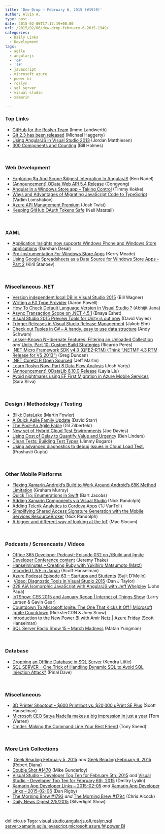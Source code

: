 ```yaml
---
title: 'Dew Drop – February 6, 2015 (#1949)'
author: Alvin A.
type: post
date: 2015-02-06T17:17:19+00:00
url: /2015/02/06/dew-drop-february-6-2015-1949/
categories:
  - Daily Links
  - Development
tags:
  - agile
  - angularjs
  - 'c#'
  - 'f#'
  - javascript
  - microsoft azure
  - power bi
  - roslyn
  - sql server
  - visual studio
  - xamarin

---
```

### <a name="top"></a>Top Links

  * <a href="http://channel9.msdn.com/Blogs/dotnet/github-for-the-roslyn-team" target="_blank">GitHub for the Roslyn Team</a> (Immo Landwerth)
  * <a href="https://github.com/blog/1957-git-2-3-has-been-released" target="_blank">Git 2.3 has been released</a> (Michael Haggerty)
  * <a href="http://blogs.msdn.com/b/visualstudio/archive/2015/02/05/using-angularjs-in-visual-studio-2013.aspx" target="_blank">Using AngularJS in Visual Studio 2013</a> (Jordan Matthiesen)
  * <a href="http://blog.xamarin.com/300-components-and-counting/" target="_blank">300 Components and Counting</a> (Bill Holmes)

&nbsp;

### <a name="web"></a>Web Development

  * <a href="http://www.bennadel.com/blog/2778-exploring-q-and-scope-digest-integration-in-angularjs.htm" target="_blank">Exploring $q And Scope $digest Integration In AngularJS</a> (Ben Nadel)
  * <a href="http://blogs.msdn.com/b/odatateam/archive/2015/02/06/announcement-odata-web-api-5-4-release.aspx" target="_blank">[Announcement] OData Web API 5.4 Release</a> (Congyong)
  * <a href="http://www.timmykokke.com/2015/02/angular-in-a-windows-store-app-taking-control/" target="_blank">Angular in a Windows Store app – Taking Control</a> (Timmy Kokke)
  * <a href="http://blog.jetbrains.com/dotnet/2015/02/05/ways-and-advantages-of-migrating-javascript-code-to-typescript/" target="_blank">Ways and Advantages of Migrating JavaScript Code to TypeScript</a> (Vadim Lomshakov)
  * <a href="http://azure.microsoft.com/blog/2015/02/05/azure-api-management-premium/" target="_blank">Azure API Management Premium</a> (Josh Twist)
  * <a href="https://github.com/blog/1956-keeping-github-oauth-tokens-safe" target="_blank">Keeping GitHub OAuth Tokens Safe</a> (Neil Matatall)

&nbsp;

### <a name="silverlight"></a>XAML

  * <a href="http://blogs.msdn.com/b/visualstudioalm/archive/2015/01/07/application-insights-now-supports-windows-phone-and-windows-store-applications.aspx" target="_blank">Application Insights now supports Windows Phone and Windows Store applications</a> (Darshan Desai)
  * <a href="http://blog.ncover.com/pre-instrumentation-windows-store-apps/" target="_blank">Pre-Instrumentation For Windows Store Apps</a> (Kerry Meade)
  * <a href="http://developer.telerik.com/featured/using-google-spreadsheets-data-source-windows-store-apps-part-2/" target="_blank">Using Google Spreadsheets as a Data Source for Windows Store Apps – Part 2</a> (Kiril Stanoev)

&nbsp;

### <a name="dotnet"></a>Miscellaneous .NET

  * <a href="http://feedproxy.google.com/~r/billwagner/~3/ZOLH1-bkvJ8/version-independent-local-db-in-visual-studio-2015" target="_blank">Version independent local DB in Visual Studio 2015</a> (Bill Wagner)
  * <a href="http://www.aaron-powell.com/posts/2015-02-06-writing-a-fsharp-type-provider.html" target="_blank">Writing a F# Type Provider</a> (Aaron Powell)
  * <a href="http://dailydotnettips.com/2015/02/05/how-to-check-default-language-version-in-visual-studio/" target="_blank">How To Check Default Language Version In Visual Studio ?</a> (Abhijit Jana)
  * <a href="http://blogs.microsoft.co.il/bnaya/2015/02/05/async-transaction-scope-on-net-4-5-1/" target="_blank">Async Transaction Scope on .NET 4.5.1</a> (Bnaya Eshet)
  * <a href="http://www.davevoyles.com/visual-studio-2015-preview-tools-unity-now/" target="_blank">Visual Studio 2015 Preview Tools for Unity is out now</a> (David Voyles)
  * <a href="http://feedproxy.google.com/~r/geekswithblogs/~3/3E2S4BOLLSI/trigger-releases-in-visual-studio-release-management.aspx" target="_blank">Trigger Releases in Visual Studio Release Management</a> (Jakob Ehn)
  * <a href="http://www.schwammysays.net/check-out-tuples-in-c-a-handy-easy-to-use-data-structure/" target="_blank">Check out Tuples in C# – A handy, easy to use data structure</a> (Andy Schwam)
  * <a href="http://weblogs.asp.net:80/ricardoperes/lesser-known-nhibernate-features-filtering-an-unloaded-collection" target="_blank">Lesser-Known NHibernate Features: Filtering an Unloaded Collection</a> _and_ <a href="http://weblogs.asp.net:80/ricardoperes/unity-part-10-custom-build-strategies" target="_blank">Unity, Part 10: Custom Build Strategies</a> (Ricardo Peres)
  * <a href="http://channel9.msdn.com/coding4fun/blog/NET-Micro-Framework-SDK-v43-QFE2-RTM-Think-NETMF-43-RTM-Release-for-VS-2013" target="_blank">.NET Micro Framework SDK v4.3 (QFE2-RTM) (Think &#8220;.NETMF 4.3 RTM Release for VS 2013&#8221;)</a> (Greg Duncan)
  * <a href="http://www.infoq.com/news/2015/02/net-CoreCLR?utm_campaign=infoq_content&utm_source=infoq&utm_medium=feed&utm_term=global" target="_blank">.NET CoreCLR Open Sourced</a> (Jeff Martin)
  * <a href="https://joshvarty.wordpress.com/2015/02/05/learn-roslyn-now-part-8-data-flow-analysis/" target="_blank">Learn Roslyn Now: Part 8 Data Flow Analysis</a> (Josh Varty)
  * <a href="http://blogs.msdn.com/b/odatateam/archive/2015/02/06/announcement-odatalib-6-10-0-release.aspx" target="_blank">[Announcement] ODataLib 6.10.0 Release</a> (Layla Liu)
  * <a href="http://www.saramgsilva.com/index.php/2015/avoid-nightmares-using-ef-first-migration-in-azure-mobile-services/" target="_blank">Avoid nightmares using EF First Migration in Azure Mobile Services</a> (Sara Silva)

&nbsp;

### <a name="design"></a>Design / Methodology / Testing

  * <a href="http://martinfowler.com/bliki/DataLake.html" target="_blank">Bliki: DataLake</a> (Martin Fowler)
  * <a href="http://feedproxy.google.com/~r/ElegantCode/~3/GLfQ9WRW4nI/" target="_blank">A Quick Agile Family Update</a> (David Starr)
  * <a href="http://feedproxy.google.com/~r/gilzilberfeld/~3/fCW8B2Dc_ns/the-poolan-agile-fable.html" target="_blank">The Pool–An Agile Fable</a> (Gil Zilberfeld)
  * <a href="http://azure.microsoft.com/blog/2015/02/05/new-set-of-hybrid-cloud-test-environments/" target="_blank">New set of Hybrid Cloud Test Environments</a> (Joe Davies)
  * <a href="http://www.infoq.com/news/2015/02/cost-of-delay?utm_campaign=infoq_content&utm_source=infoq&utm_medium=feed&utm_term=global" target="_blank">Using Cost of Delay to Quantify Value and Urgency</a> (Ben Linders)
  * <a href="http://feedproxy.google.com/~r/LosTechies/~3/DVxHUGurvs4/" target="_blank">Clean Tests: Building Test Types</a> (Jimmy Bogard)
  * <a href="http://blogs.msdn.com/b/visualstudioalm/archive/2015/02/06/using-advanced-diagnostics-to-debug-issues-in-cloud-load-test.aspx" target="_blank">Using advanced diagnostics to debug issues in Cloud Load Test.</a> (Prashasti Gupta)

&nbsp;

### <a name="mobile"></a>Other Mobile Platforms

  * <a href="http://www.infragistics.com/community/blogs/graham/archive/2015/02/06/flexing-xamarin-android-s-build-to-work-around-android-s-65k-method-limitation.aspx" target="_blank">Flexing Xamarin.Android’s Build to Work Around Android’s 65K Method Limitation</a> (Graham Murray)
  * <a href="http://code.tutsplus.com/tutorials/quick-tip-enumerations-in-swift--cms-23205" target="_blank">Quick Tip: Enumerations in Swift</a> (Bart Jacobs)
  * <a href="http://feedproxy.google.com/~r/NicksNetTravels/~3/OezpSLmyrcE/post.aspx" target="_blank">Adding Xamarin Components via Visual Studio</a> (Nick Randolph)
  * <a href="http://developer.telerik.com/featured/adding-telerik-analytics-cordova-apps/" target="_blank">Adding Telerik Analytics to Cordova Apps</a> (TJ VanToll)
  * <a href="http://feedproxy.google.com/~r/NicksNetTravels/~3/niFRgWGEPh4/post.aspx" target="_blank">Simplifying Shared Access Signature Generation with the Mobile Services ResourceBroker</a> (Nick Randolph)
  * <a href="http://feedproxy.google.com/~r/oreilly/news/~3/_lWp4xF1f4g/a-bigger-and-different-way-of-looking-at-the-iot.html" target="_blank">A bigger and different way of looking at the IoT</a> (Mac Slocum)

&nbsp;

### <a name="podcasts"></a>Podcasts / Screencasts / Videos

  * <a href="http://blogs.office.com/2015/02/05/office-365-developer-podcast-episode-032-build-ignite-developer-conference-content/" target="_blank">Office 365 Developer Podcast: Episode 032 on //Build and Ignite Developer Conference content</a> (Jeremy Thake)
  * <a href="http://www.hanselminutes.com/default.aspx?ShowID=13462" target="_blank">Hanselminutes &#8211; Creating Ruby with Yukihiro Matsumoto (Matz) recorded LIVE in Japan</a> (Scott Hanselman)
  * <a href="http://azpodcast.azurewebsites.net/post/Episode-63-Startups-and-Students" target="_blank">Azure Podcast Episode 63 &#8211; Startups and Students</a> (Sujit D&#8217;Mello)
  * &nbsp;<a href="http://blogs.msdn.com/b/visualstudioalm/archive/2015/02/05/video-diagnostic-tools-in-visual-studio-2015.aspx" target="_blank">Video: Diagnostic Tools in Visual Studio 2015</a> (Dan J Taylor)
  * <a href="http://devchat.tv/adventures-in-angular/028-aia-isomorphic-javascript-with-angularjs-with-jeff-whelpley" target="_blank">028 AiA Isomorphic JavaScript with AngularJS with Jeff Whelpley</a> (John Papa)
  * <a href="http://channel9.msdn.com/Shows/Internet-of-Things-Show/IoTShow-CES-2015-and-January-Recap" target="_blank">IoTShow: CES 2015 and January Recap | Internet of Things Show</a> (Larry Larsen & Gavin Gear)
  * <a href="http://channel9.msdn.com/Shows/Microsoft-Ignite-Countdown/Countdown-To-Microsoft-Ignite-CD1" target="_blank">Countdown To Microsoft Ignite: The One That Kicks It Off | Microsoft Ignite Countdown</a> (RicksterCDN & Joey Snow)
  * <a href="http://channel9.msdn.com/Shows/Azure-Friday/Introduction-to-the-New-Power-BI-with-Amir-Netz" target="_blank">Introduction to the New Power BI with Amir Netz | Azure Friday</a> (Scott Hanselman)
  * <a href="http://www.sqlserverradio.com/show15/" target="_blank">SQL Server Radio Show 15 – March Madness</a> (Matan Yungman)

&nbsp;

### <a name="sql"></a>Database

  * <a href="http://feedproxy.google.com/~r/BrentOzar-SqlServerDba/~3/TpxVWAhm82k/" target="_blank">Dropping an Offline Database in SQL Server</a> (Kendra Little)
  * <a href="http://blog.sqlauthority.com/2015/02/06/sql-server-one-trick-of-handling-dynamic-sql-to-avoid-sql-injection-attack/" target="_blank">SQL SERVER – One Trick of Handling Dynamic SQL to Avoid SQL Injection Attack?</a> (Pinal Dave)

&nbsp;

### <a name="misc"></a>Miscellaneous

  * <a href="http://feeds.hanselman.com/~/84804783/0/scotthanselman~D-Printer-Shootout-Printrbot-vs-uPrint-SE-Plus.aspx" target="_blank">3D Printer Shootout &#8211; $600 Printrbot vs. $20,000 uPrint SE Plus</a> (Scott Hanselman)
  * <a href="http://www.theverge.com/2015/2/5/7984001/microsoft-ceo-satya-nadella-one-year-anniversary" target="_blank">Microsoft CEO Satya Nadella makes a big impression in just a year</a> (Tom Warren)
  * <a href="http://www.wintellect.com/devcenter/tsneed/cmder-making-the-command-line-your-best-friend" target="_blank">Cmder: Making the Command Line Your Best Friend</a> (Tony Sneed)

&nbsp;

### <a name="links"></a>More Link Collections

  * &nbsp;<a href="http://feeds.regulargeek.com/~r/RegularGeek/~3/useG-V8VuNQ/" target="_blank">Geek Reading February 5, 2015</a> _and_ <a href="http://feeds.regulargeek.com/~r/RegularGeek/~3/WqBDRicRjck/" target="_blank">Geek Reading February 6, 2015</a> (Robert Diana)
  * <a href="http://afreshcup.com/home/2015/2/6/double-shot-1470.html" target="_blank">Double Shot #1470</a> (Mike Gunderloy)
  * <a href="http://www.lyalin.com/2015/02/05/visual-studio-developer-top-ten-for-february-5th-2015/" target="_blank">Visual Studio – Developer Top Ten for February 5th, 2015</a> _and_ <a href="http://www.lyalin.com/2015/02/06/visual-studio-developer-top-ten-for-february-6th-2015/" target="_blank">Visual Studio – Developer Top Ten for February 6th, 2015</a> (Dmitry Lyalin)
  * <a href="http://xamarinappdev.com/2015/02/xamarin-app-developer-links-2015-02-05/" target="_blank">Xamarin App Developer Links &#8211; 2015-02-05</a> _and_ <a href="http://xamarinappdev.com/2015/02/xamarin-app-developer-links-2015-02-06/" target="_blank">Xamarin App Developer Links &#8211; 2015-02-06</a> (Dan Rigby)
  * <a href="http://feedproxy.google.com/~r/ReflectivePerspective/~3/t-n7cnzJVtM/" target="_blank">The Morning Brew #1793</a> _and_ <a href="http://feedproxy.google.com/~r/ReflectivePerspective/~3/RnramCeFqUw/" target="_blank">The Morning Brew #1794</a> (Chris Alcock)
  * <a href="http://feedproxy.google.com/~r/silverlightshow/~3/qgdagN7-Ce4/Daily-News-Digest-2-5-2015.aspx" target="_blank">Daily News Digest 2/5/2015</a> (Silverlight Show)

&nbsp;

<div id="scid:0767317B-992E-4b12-91E0-4F059A8CECA8:9901c15a-0356-4eeb-9b3c-6017a4970d7f" class="wlWriterEditableSmartContent" style="float: none; padding-bottom: 0px; padding-top: 0px; padding-left: 0px; margin: 0px; display: inline; padding-right: 0px">
  del.icio.us Tags: <a href="http://del.icio.us/popular/visual+studio" rel="tag">visual studio</a>,<a href="http://del.icio.us/popular/angularjs" rel="tag">angularjs</a>,<a href="http://del.icio.us/popular/c%23" rel="tag">c#</a>,<a href="http://del.icio.us/popular/roslyn" rel="tag">roslyn</a>,<a href="http://del.icio.us/popular/sql+server" rel="tag">sql server</a>,<a href="http://del.icio.us/popular/xamarin" rel="tag">xamarin</a>,<a href="http://del.icio.us/popular/agile" rel="tag">agile</a>,<a href="http://del.icio.us/popular/javascript" rel="tag">javascript</a>,<a href="http://del.icio.us/popular/microsoft+azure" rel="tag">microsoft azure</a>,<a href="http://del.icio.us/popular/f%23" rel="tag">f#</a>,<a href="http://del.icio.us/popular/power+BI" rel="tag">power BI</a>
</div>